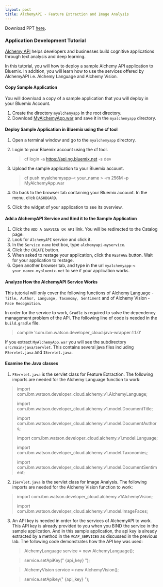 ```yaml
---
layout: post
title: AlchemyAPI - Feature Extraction and Image Analysis
---
```

Download PPT [here](https://www.github.com/string-args/MyAlchemyApps).

### Application Development Tutorial

[Alchemy API](http://www.alchemyapi.com/) helps developers and businesses build cognitive applications through text analysis and deep learning.

In this tutorial, you will how to deploy a sample Alchemy API application to Bluemix. In addition, you will learn how to use the services offered by AlchemyAPI i.e. Alchemy Language and Alchemy Vision.

#### Copy Sample Application

You will download a copy of a sample application that you will deploy in your Bluemix Account.

1. Create the directory `myalchemyapp` in the root directory. 
2. Download [MyAlchemyApp.war](https://github.com/string-args/MyAlchemyApps) and save it in the `myalchemyapp` directory.

#### Deploy Sample Application in Bluemix using the cf tool

1. Open a terminal window and go to the `myalchemyapp` directory.
2. Login to your Bluemix account using the cf tool. 

	 > cf login -a https://api.ng.bluemix.net -s dev

3. Upload the sample application to your Bluemix account.

	> cf push myalchemyapp-< your_name > -m 256M -p MyAlchemyApp.war

4. Go back to the browser tab containing your Bluemix account. In the menu, click `DASHBOARD`.
5. Click the widget of your application to see its overview.

#### Add a AlchemyAPI Service and Bind it to the Sample Application

1. Click the `ADD A SERVICE OR API` link. You will be redirected to the Catalog page.
2. Look for `AlchemyAPI` service and click it.
3. In the `Service name` text box, type `alchemyapi-myservice`.
4. Click the `CREATE` button.
5. When asked to restage your application, click the `RESTAGE` button. Wait for your application to restage.
6. Open another browser tab, and type in the url `myalchemyapp-< your_name>.mybluemix.net` to see if your application works.

#### Analyze How the AlchemyAPI Service Works

This tutorial will only cover the following functions of Alchemy Language - `Title, Author, Language, Taxonomy, Sentiment` and of Alchemy Vision - `Face Recognition`.

In order for the service to work, `Gradle` is required to solve the dependency management problem of the API. The following line of code is needed in the `build.gradle` file.

> compile 'com.ibm.watson.developer_cloud:java-wrapper:1.1.0'

If you extract `MyAlchemyApp.war` you will see the subdirectory `src/main/java/Servlet`. This contains several java files including `FServlet.java` and `IServlet.java`.

#### Examine the Java classes

1. `FServlet.java` is the servlet class for Feature Extraction. The following imports are needed for the Alchemy Language function to work:
> import com.ibm.watson.developer_cloud.alchemy.v1.AlchemyLanguage; 
>
> import com.ibm.watson.developer_cloud.alchemy.v1.model.DocumentTitle;
> 
> import com.ibm.watson.developer_cloud.alchemy.v1.model.DocumentAuthors;
>
> import com.ibm.watson.developer_cloud.alchemy.v1.model.Language;
>
> import com.ibm.watson.developer_cloud.alchemy.v1.model.Taxonomies;
>
> import com.ibm.watson.developer_cloud.alchemy.v1.model.DocumentSentiment; 


2. `IServlet.java` is the servlet class for Image Analysis. The following imports are needed for the Alchemy Vision function to work:
> import com.ibm.watson.developer_cloud.alchemy.v1AlchemyVision;
> 
> import com.ibm.watson.developer_cloud.alchemy.v1.model.ImageFaces;
	

3. An API key is needed in order for the services of AlchemyAPI to work. This API key is already provided to you when you BIND the service in the sample application. And in this sample application, the api key is already extracted by a method in the `VCAP_SERVICES` as discussed in the previous lab. The following code demonstrates how the API key was used:

	> AlchemyLanguage service = new AlchemyLanguage();
	
	> service.setApiKey(" {api_key} ");
		
	> AlchemyVision service = new AlchemyVision();
	
	> service.setApikey(" {api_key} ");

    

	 
	
 
